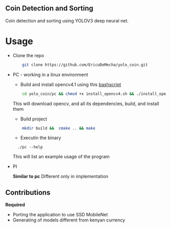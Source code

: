 ## Coin Detection and Sorting
Coin detection and sorting using YOLOV3 deep neural net.

# Usage

* Clone the repo
    ```bash
        git clone https://github.com/EricoDeMecha/yolo_coin.git
     ```
* PC - working in a linux environment
    * Build and install opencv4.1 using this [bashscript](https://github.com/EricoDeMecha/yolo_coin/blob/master/pc/install_opencv4.sh)
    ```bash
        cd yolo_coin/pc && chmod +x install_opencv4.sh && ./install_opencv4.sh
    ```
    This will download opencv, and all its dependencies, build, and install them

    * Build project
    ```bash
        mkdir build &&  cmake .. && make
    ```
    * Executin the binary
    ```
      ./pc --help
    ```
    This will list an example usage of the program

* PI 

    **Similar to pc**  Different only in implementation

## Contributions 

**Required**

- Porting the application to use SSD MobileNet
- Generating of models different from kenyan currency
